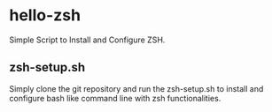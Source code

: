 # hello-zsh
Simple Script to Install and Configure ZSH.

## zsh-setup.sh
Simply clone the git repository and run the zsh-setup.sh to install and configure bash like command line with zsh functionalities.

